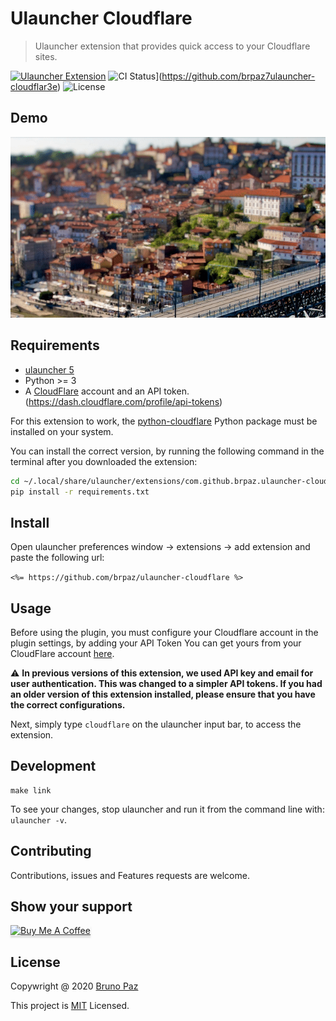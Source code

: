 # Ulauncher Cloudflare

> Ulauncher extension that provides quick access to your Cloudflare sites.

[![Ulauncher Extension](https://img.shields.io/badge/Ulauncher-Extension-green.svg?style=for-the-badge)](https://ext.ulauncher.io/-/github-brpaz-ulauncher-cloudflare)
![CI Status](https://img.shields.io/github/workflow/status/brpaz/ulauncher-cloudflare/CI?color=orange&label=actions&logo=github&logoColor=orange&style=for-the-badge)](https://github.com/brpaz7ulauncher-cloudflar3e)
![License](https://img.shields.io/github/license/brpaz/ulauncher-cloudflare.svg?style=for-the-badge)

## Demo

![demo](demo.gif)

## Requirements

* [ulauncher 5](https://ulauncher.io/)
* Python >= 3
* A [CloudFlare](https://cloudflare.com) account and an API token. (https://dash.cloudflare.com/profile/api-tokens)

For this extension to work, the [python-cloudflare](https://github.com/cloudflare/python-cloudflare) Python package must be installed on your system.

You can install the correct version, by running the following command in the terminal after you downloaded the extension:

```bash
cd ~/.local/share/ulauncher/extensions/com.github.brpaz.ulauncher-cloudflare
pip install -r requirements.txt
```

## Install

Open ulauncher preferences window -> extensions -> add extension and paste the following url:

```<%= https://github.com/brpaz/ulauncher-cloudflare %>```

## Usage

Before using the plugin, you must configure your Cloudflare account in the plugin settings, by adding your API Token
You can get yours from your CloudFlare account [here](https://dash.cloudflare.com/profile/api-tokens).

⚠️ **In previous versions of this extension, we used API key and email for user authentication. This was changed to a simpler API tokens. If you had an older version of this extension installed, please ensure that you have the correct configurations.**

Next, simply type `cloudflare` on the ulauncher input bar, to access the extension.


## Development

```
make link
```

To see your changes, stop ulauncher and run it from the command line with: ```ulauncher -v```.

## Contributing

Contributions, issues and Features requests are welcome.

## Show your support

<a href="https://www.buymeacoffee.com/Z1Bu6asGV" target="_blank"><img src="https://www.buymeacoffee.com/assets/img/custom_images/orange_img.png" alt="Buy Me A Coffee" style="height: 41px !important;width: 174px !important;box-shadow: 0px 3px 2px 0px rgba(190, 190, 190, 0.5) !important;-webkit-box-shadow: 0px 3px 2px 0px rgba(190, 190, 190, 0.5) !important;" ></a>


## License

Copywright @ 2020 [Bruno Paz](https://github.com/brpaz)

This project is [MIT](LLICENSE) Licensed.
